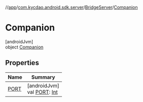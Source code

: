 //[app](../../../../index.md)/[com.kycdao.android.sdk.server](../../index.md)/[BridgeServer](../index.md)/[Companion](index.md)

# Companion

[androidJvm]\
object [Companion](index.md)

## Properties

| Name | Summary |
|---|---|
| [PORT](-p-o-r-t.md) | [androidJvm]<br>val [PORT](-p-o-r-t.md): [Int](https://kotlinlang.org/api/latest/jvm/stdlib/kotlin/-int/index.html) |
